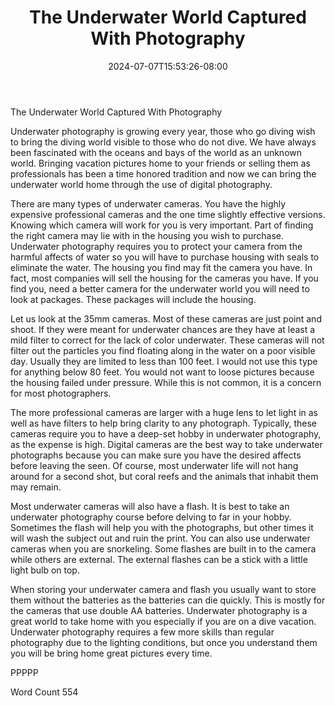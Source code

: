 ﻿---
title: "The Underwater World Captured With Photography"
date: 2024-07-07T15:53:26-08:00
description: "TXT Tips for Web Success"
featured_image: "/images/TXT.jpg"
tags: ["TXT"]
---

The Underwater World Captured With Photography

Underwater photography is growing every year, those who go diving wish to bring the diving world visible to those who do not dive.  We have always been fascinated with the oceans and bays of the world as an unknown world.  Bringing vacation pictures home to your friends or selling them as professionals has been a time honored tradition and now we can bring the underwater world home through the use of digital photography.

There are many types of underwater cameras.  You have the highly expensive professional cameras and the one time slightly effective versions.  Knowing which camera will work for you is very important.  Part of finding the right camera may lie with in the housing you wish to purchase.  Underwater photography requires you to protect your camera from the harmful affects of water so you will have to purchase housing with seals to eliminate the water.  The housing you find may fit the camera you have.  In fact, most companies will sell the housing for the cameras you have.  If you find you, need a better camera for the underwater world you will need to look at packages.  These packages will include the housing.

Let us look at the 35mm cameras.  Most of these cameras are just point and shoot.  If they were meant for underwater chances are they have at least a mild filter to correct for the lack of color underwater.  These cameras will not filter out the particles you find floating along in the water on a poor visible day.  Usually they are limited to less than 100 feet.  I would not use this type for anything below 80 feet.  You would not want to loose pictures because the housing failed under pressure.  While this is not common, it is a concern for most photographers.

The more professional cameras are larger with a huge lens to let light in as well as have filters to help bring clarity to any photograph.  Typically, these cameras require you to have a deep-set hobby in underwater photography, as the expense is high.  Digital cameras are the best way to take underwater photographs because you can make sure you have the desired affects before leaving the seen.  Of course, most underwater life will not hang around for a second shot, but coral reefs and the animals that inhabit them may remain.  

Most underwater cameras will also have a flash.  It is best to take an underwater photography course before delving to far in your hobby.  Sometimes the flash will help you with the photographs, but other times it will wash the subject out and ruin the print.  You can also use underwater cameras when you are snorkeling.  Some flashes are built in to the camera while others are external.  The external flashes can be a stick with a little light bulb on top.

When storing your underwater camera and flash you usually want to store them without the batteries as the batteries can die quickly.  This is mostly for the cameras that use double AA batteries.  Underwater photography is a great world to take home with you especially if you are on a dive vacation.  Underwater photography requires a few more skills than regular photography due to the lighting conditions, but once you understand them you will be bring home great pictures every time.  

PPPPP

Word Count 554

